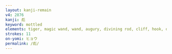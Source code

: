 ```yaml
---
layout: kanji-remain
v4: 2876
kanji: 彪
keyword: mottled
elements: tiger, magic wand, wand, augury, divining rod, cliff, hook, diced, seven, human legs, shape, form
strokes: 11
on-yomi: ヒョウ
permalink: /彪/
---
```






